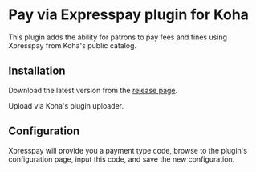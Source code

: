 # Pay via Expresspay plugin for Koha

This plugin adds the ability for patrons to pay fees and fines using Xpresspay from Koha's public catalog.

## Installation

Download the latest version from the [release page](https://github.com/bywatersolutions/koha-plugin-pay-via-xpresspay/releases).

Upload via Koha's plugin uploader.

## Configuration

Xpresspay will provide you a payment type code, browse to the plugin's configuration page, input this code, and save the new configuration.
